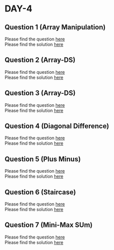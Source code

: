 # DAY-4

## Question 1 (Array Manipulation)

Please find the question [here](./Question-1/Day-4-Q1.pdf) <br>
Please find the solution [here](./Question-1/Day-4-Q1.py)

## Question 2 (Array-DS)

Please find the question [here](./Question-2/Day-4-Q2.pdf) <br>
Please find the solution [here](./Question-2/Day-4-Q2.py)

## Question 3 (Array-DS)

Please find the question [here](./Question-3/Day-4-Q3.pdf) <br>
Please find the solution [here](./Question-3/Day-4-Q3.py)

## Question 4 (Diagonal Difference)

Please find the question [here](./Question-4/Day-4-Q4.pdf) <br>
Please find the solution [here](./Question-4/Day-4-Q4.py)

## Question 5 (Plus Minus)

Please find the question [here](./Question-5/question.pdf) <br>
Please find the solution [here](./Question-5/solution.py)


## Question 6 (Staircase)

Please find the question [here](./Question-6/question.pdf) <br>
Please find the solution [here](./Question-6/solution.py)

## Question 7 (Mini-Max SUm)

Please find the question [here](./Question-7/question.pdf) <br>
Please find the solution [here](./Question-7/solution.py)